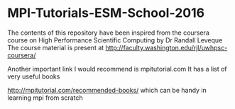 # MPI-Tutorials-ESM-School-2016


The contents of this repository have been inspired from the coursera course on High Performance Scientific Computing by Dr Randall Leveque
The course material is present at http://faculty.washington.edu/rjl/uwhpsc-coursera/

Another important link I would recommend is mpitutorial.com
It has a list of very useful books

http://mpitutorial.com/recommended-books/
which can be handy in learning mpi from scratch

